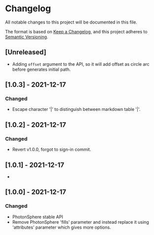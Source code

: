 # Changelog
All notable changes to this project will be documented in this file.

The format is based on [Keep a Changelog](https://keepachangelog.com/en/1.0.0/),
and this project adheres to [Semantic Versioning](https://semver.org/spec/v2.0.0.html).

## [Unreleased]
- Adding `offset` argument to the API, so it will add offset as circle arc before generates initial path.

## [1.0.3] - 2021-12-17
### Changed
- Escape character '|' to distinguish between markdown table '|'.

## [1.0.2] - 2021-12-17
### Changed
- Revert v1.0.0, forgot to sign-in commit.

## [1.0.1] - 2021-12-17
- 

## [1.0.0] - 2021-12-17
### Changed
- PhotonSphere stable API
- Remove PhotonSphere 'fills' parameter and instead replace it using 'attributes' parameter which gives more options.